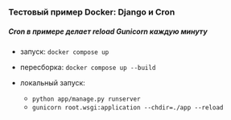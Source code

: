 ### Тестовый пример Docker: Django и Cron

##### Cron в примере делает reload Gunicorn каждую минуту

* запуск: `docker compose up`
* пересборка: `docker compose up --build`

* локальный запуск:
    * `python app/manage.py runserver`
    * `gunicorn root.wsgi:application --chdir=./app --reload`

